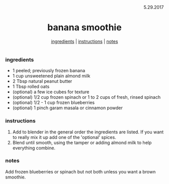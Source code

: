 <p align="right">5.29.2017</p>

<h1 align="center">banana smoothie</h1>

<div align="center">
  <a href="#ingredients">ingredients</a> | 
  <a href="#instructions">instructions</a> | 
  <a href="#notes">notes</a>
</div>
<br>

### ingredients
- 1 peeled; previously frozen banana
- 1 cup unsweetened plain almond milk
- 2 Tbsp natural peanut butter
- 1 Tbsp rolled oats
- (optional) a few ice cubes for texture
- (optional) 1/2 cup frozen spinach or 1 to 2 cups of fresh, rinsed spinach
- (optional) 1/2 - 1 cup frozen blueberries
- (optional) 1 pinch garam masala or cinnamon powder 

### instructions
1. Add to blender in the general order the ingredients are listed.  If you want to really mix it up add one of the 'optional' spices.
2. Blend until smooth, using the tamper or adding almond milk to help everything combine.

### notes
Add frozen blueberries or spinach but not both unless you want a brown smoothie.
